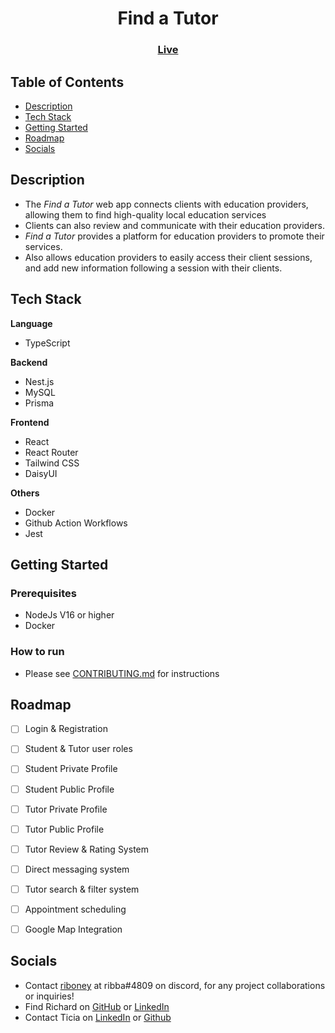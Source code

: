 <h1 align="center">Find a Tutor</h1>
<h3 align="center">
    <a href="https://find-a-tutor.onrender.com/">Live</a>
</h3>

## Table of Contents
- [Description](#description)
- [Tech Stack](#tech-stack)
- [Getting Started](#getting-started)
- [Roadmap](#roadmap)
- [Socials](#socials)

## Description
-  The _Find a Tutor_ web app connects clients with education providers, allowing them to find high-quality local education services
- Clients can also review and communicate with their education providers. 
- _Find a Tutor_ provides a platform for education providers to promote their services. 
- Also allows education providers to easily access their client sessions, and add new information following a session with their clients.


## Tech Stack
**Language**
- TypeScript

**Backend**
- Nest.js
- MySQL
- Prisma

**Frontend**
- React
- React Router
- Tailwind CSS
- DaisyUI

**Others**
- Docker
- Github Action Workflows
- Jest

## Getting Started

### Prerequisites
- NodeJs V16 or higher
- Docker

### How to run
- Please see [CONTRIBUTING.md](.github/contributing.md) for instructions

## Roadmap
- [ ] Login & Registration
- [ ] Student & Tutor user roles
- [ ] Student Private Profile
- [ ] Student Public Profile
- [ ] Tutor Private Profile
- [ ] Tutor Public Profile
- [ ] Tutor Review & Rating System
- [ ] Direct messaging system
- [ ] Tutor search & filter system
- [ ] Appointment scheduling
- [ ] Google Map Integration


## Socials
- Contact [riboney](https://github.com/riboney) at ribba#4809 on discord, for any project collaborations or inquiries!
- Find Richard on [GitHub](https://github.com/RichardZhang01) or [LinkedIn](https://www.linkedin.com/in/richard-zhiyuan-zhang/)
- Contact Ticia on [LinkedIn](https://www.linkedin.com/in/ticia-dunn/) or
[Github](https://github.com/TiciaD)
